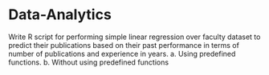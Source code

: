 # Data-Analytics

  Write R script for performing simple linear regression over faculty dataset to predict their publications based on their past performance in terms of number of publications and experience in years.
  a. Using predefined functions.
  b. Without using predefined functions
